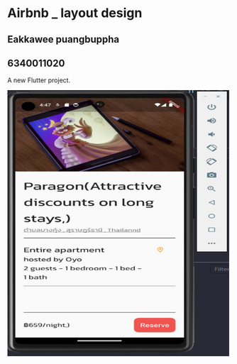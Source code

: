 # Airbnb _ layout design
## Eakkawee puangbuppha
## 6340011020
A new Flutter project.


<img src="assets/images/Screenshot.png" width="500" height="600"> 

